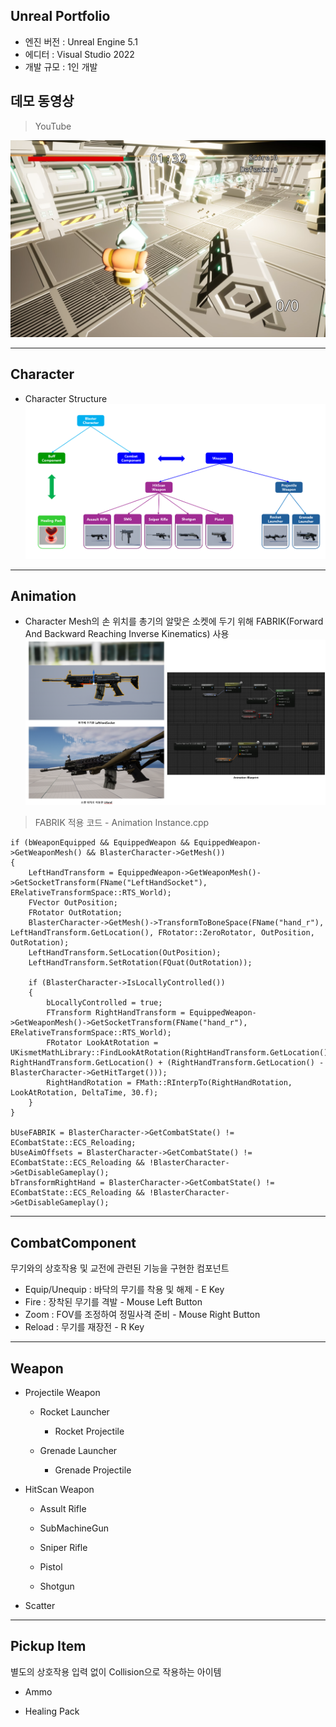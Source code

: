 Unreal Portfolio
---
+ 엔진 버전 : Unreal Engine 5.1
+ 에디터 : Visual Studio 2022
+ 개발 규모 : 1인 개발

데모 동영상
---
>YouTube

[![이미지 텍스트](https://github.com/mettal142/Portfolio/blob/main/Blaster/Images/HUD.png)](https://youtu.be/nOkH8RUjV6Y)

---
Character
---
+ Character Structure
![스크린샷 2024-03-25 233612](https://github.com/mettal142/Portfolio/blob/main/Blaster/Images/Character%20Structure.png)

---
Animation
---

+ Character Mesh의 손 위치를 총기의 알맞은 소켓에 두기 위해 FABRIK(Forward And Backward Reaching Inverse Kinematics) 사용
![FABRIK](https://github.com/mettal142/Portfolio/blob/main/Blaster/Images/%EC%8A%A4%ED%81%AC%EB%A6%B0%EC%83%B7%202024-05-19%20215345.png)
> FABRIK 적용 코드 - Animation Instance.cpp 

	if (bWeaponEquipped && EquippedWeapon && EquippedWeapon->GetWeaponMesh() && BlasterCharacter->GetMesh())
	{
		LeftHandTransform = EquippedWeapon->GetWeaponMesh()->GetSocketTransform(FName("LeftHandSocket"), ERelativeTransformSpace::RTS_World);
		FVector OutPosition;
		FRotator OutRotation;
		BlasterCharacter->GetMesh()->TransformToBoneSpace(FName("hand_r"), LeftHandTransform.GetLocation(), FRotator::ZeroRotator, OutPosition, OutRotation);
		LeftHandTransform.SetLocation(OutPosition);
		LeftHandTransform.SetRotation(FQuat(OutRotation));

		if (BlasterCharacter->IsLocallyControlled())
		{
			bLocallyControlled = true;
			FTransform RightHandTransform = EquippedWeapon->GetWeaponMesh()->GetSocketTransform(FName("hand_r"), ERelativeTransformSpace::RTS_World);
			FRotator LookAtRotation = UKismetMathLibrary::FindLookAtRotation(RightHandTransform.GetLocation(), RightHandTransform.GetLocation() + (RightHandTransform.GetLocation() - BlasterCharacter->GetHitTarget()));
			RightHandRotation = FMath::RInterpTo(RightHandRotation, LookAtRotation, DeltaTime, 30.f);
		}
	}

	bUseFABRIK = BlasterCharacter->GetCombatState() != ECombatState::ECS_Reloading;
	bUseAimOffsets = BlasterCharacter->GetCombatState() != ECombatState::ECS_Reloading && !BlasterCharacter->GetDisableGameplay();
	bTransformRightHand = BlasterCharacter->GetCombatState() != ECombatState::ECS_Reloading && !BlasterCharacter->GetDisableGameplay();

  
---
CombatComponent
---
무기와의 상호작용 및 교전에 관련된 기능을 구현한 컴포넌트
+ Equip/Unequip : 바닥의 무기를 착용 및 해제 - E Key
+ Fire : 장착된 무기를 격발 - Mouse Left Button
+ Zoom : FOV를 조정하여 정밀사격 준비 - Mouse Right Button
+ Reload : 무기를 재장전 - R Key

---
Weapon
---
+ Projectile Weapon
  + Rocket Launcher
    
    + Rocket Projectile
      
  + Grenade Launcher
    
    + Grenade Projectile

+ HitScan Weapon
  + Assult Rifle
    
  + SubMachineGun
 
  + Sniper Rifle
 
  + Pistol
 
  + Shotgun

+ Scatter

---
Pickup Item
---
별도의 상호작용 입력 없이 Collision으로 작용하는 아이템
+ Ammo

+ Healing Pack
